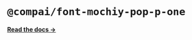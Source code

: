 # `@compai/font-mochiy-pop-p-one`

[**Read the docs &rarr;**](https://components.ai/docs/typefaces/mochiy-pop-p-one)
